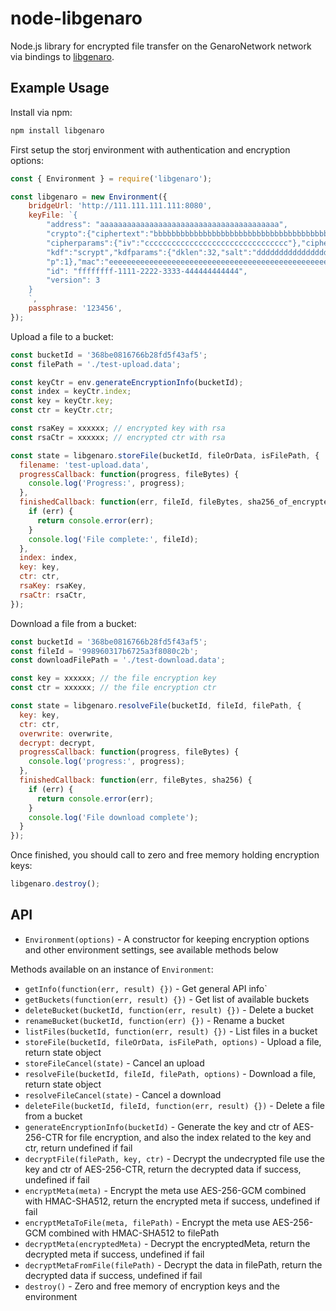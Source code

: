 # node-libgenaro

Node.js library for encrypted file transfer on the GenaroNetwork network via bindings to [libgenaro](https://github.com/GenaroNetwork/libgenaro).

## Example Usage

Install via npm:

```bash
npm install libgenaro
```

First setup the storj environment with authentication and encryption options:

```js
const { Environment } = require('libgenaro');

const libgenaro = new Environment({
    bridgeUrl: 'http://111.111.111.111:8080',
    keyFile: `{
        "address": "aaaaaaaaaaaaaaaaaaaaaaaaaaaaaaaaaaaaaaaa",
        "crypto":{"ciphertext":"bbbbbbbbbbbbbbbbbbbbbbbbbbbbbbbbbbbbbbbbbbbbbbbbbbbbbbbbbbbbbbbb",
        "cipherparams":{"iv":"cccccccccccccccccccccccccccccccc"},"cipher":"aes-128-ctr",
        "kdf":"scrypt","kdfparams":{"dklen":32,"salt":"dddddddddddddddddddddddddddddddddddddddddddddddddddddddddddddddd","n":262144,"r":8,
        "p":1},"mac":"eeeeeeeeeeeeeeeeeeeeeeeeeeeeeeeeeeeeeeeeeeeeeeeeeeeeeeeeeeeeeeee"},
        "id": "ffffffff-1111-2222-3333-444444444444",
        "version": 3
    }
    `,
    passphrase: '123456',
});
```

Upload a file to a bucket:

```js
const bucketId = '368be0816766b28fd5f43af5';
const filePath = './test-upload.data';

const keyCtr = env.generateEncryptionInfo(bucketId);
const index = keyCtr.index;
const key = keyCtr.key;
const ctr = keyCtr.ctr;

const rsaKey = xxxxxx; // encrypted key with rsa
const rsaCtr = xxxxxx; // encrypted ctr with rsa

const state = libgenaro.storeFile(bucketId, fileOrData, isFilePath, {
  filename: 'test-upload.data',
  progressCallback: function(progress, fileBytes) {
    console.log('Progress:', progress);
  },
  finishedCallback: function(err, fileId, fileBytes, sha256_of_encrypted) {
    if (err) {
      return console.error(err);
    }
    console.log('File complete:', fileId);
  },
  index: index,
  key: key,
  ctr: ctr,
  rsaKey: rsaKey,
  rsaCtr: rsaCtr,
});

```

Download a file from a bucket:

```js
const bucketId = '368be0816766b28fd5f43af5';
const fileId = '998960317b6725a3f8080c2b';
const downloadFilePath = './test-download.data';

const key = xxxxxx; // the file encryption key
const ctr = xxxxxx; // the file encryption ctr

const state = libgenaro.resolveFile(bucketId, fileId, filePath, {
  key: key,
  ctr: ctr,
  overwrite: overwrite,
  decrypt: decrypt,
  progressCallback: function(progress, fileBytes) {
    console.log('progress:', progress);
  },
  finishedCallback: function(err, fileBytes, sha256) {
    if (err) {
      return console.error(err);
    }
    console.log('File download complete');
  }
});
```

Once finished, you should call to zero and free memory holding encryption keys:

```js
libgenaro.destroy();
```

## API

- `Environment(options)` - A constructor for keeping encryption options and other environment settings, see available methods below

Methods available on an instance of `Environment`:

- `getInfo(function(err, result) {})` - Get general API info`
- `getBuckets(function(err, result) {})` - Get list of available buckets
- `deleteBucket(bucketId, function(err, result) {})` - Delete a bucket
- `renameBucket(bucketId, function(err) {})` - Rename a bucket
- `listFiles(bucketId, function(err, result) {})` - List files in a bucket
- `storeFile(bucketId, fileOrData, isFilePath, options)` - Upload a file, return state object
- `storeFileCancel(state)` - Cancel an upload
- `resolveFile(bucketId, fileId, filePath, options)` - Download a file, return state object
- `resolveFileCancel(state)` - Cancel a download
- `deleteFile(bucketId, fileId, function(err, result) {})` - Delete a file from a bucket
- `generateEncryptionInfo(bucketId)` - Generate the key and ctr of AES-256-CTR for file encryption, and also the index related to the key and ctr, return undefined if fail
- `decryptFile(filePath, key, ctr)` - Decrypt the undecrypted file use the key and ctr of AES-256-CTR, return the decrypted data if success, undefined if fail
- `encryptMeta(meta)` - Encrypt the meta use AES-256-GCM combined with HMAC-SHA512, return the encrypted meta if success, undefined if fail
- `encryptMetaToFile(meta, filePath)` - Encrypt the meta use AES-256-GCM combined with HMAC-SHA512 to filePath
- `decryptMeta(encryptedMeta)` - Decrypt the encryptedMeta, return the decrypted meta if success, undefined if fail
- `decryptMetaFromFile(filePath)` - Decrypt the data in filePath, return the decrypted data if success, undefined if fail
- `destroy()` - Zero and free memory of encryption keys and the environment
